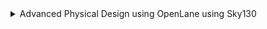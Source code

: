 <details>
<summary>Advanced Physical Design using OpenLane using Sky130</summary>
  
  <details>
<summary> DAY 1: Introduction to open-source EDA, OpenLANE and Sky130 PDK </summary>


### Synthesis in OPENLANE
```c
cd Desktop/work/tools/openlane_working_dir/openlane
docker
./flow.tcl -interactive
package require openlane 0.9
prep -design picorv32a
run_synthesis
```
![Screenshot from 2024-11-12 18-03-29](https://github.com/user-attachments/assets/1d0e95a2-fb72-4542-b048-75742db9dded)

### For Netlist:

```
cd designs/picorv32a/runs/09-11_06-33/results/synthesis/
gedit picorv32a.synthesis.v
```
![Screenshot from 2024-11-12 18-45-02](https://github.com/user-attachments/assets/c3d8f2cf-78a4-496a-88e2-402fba71e741)


![Screenshot from 2024-11-12 18-43-21](https://github.com/user-attachments/assets/f459ce1f-d2a6-4ea4-85e0-2d9a3ae599f9)

### FOR YOSYS:
```c
cd ../..
cd reports/synthesis
gedit 1-yosys_4.stat.rpt
```
![Screenshot from 2024-11-12 18-58-40](https://github.com/user-attachments/assets/99fc8587-f33e-4a1e-bde0-01579e4ba476)

![Screenshot from 2024-11-12 19-00-15](https://github.com/user-attachments/assets/690992f5-6df3-466a-8b7a-7de4491964ec)

</details>

<details> 
<summary> Day-2: Good floorplan vs bad floorplan and introduction to library cells</summary>

## Floor Planning using OPENLANE:

```c
cd Desktop/work/tools/openlane_working_dir/openlane
docker
./flow.tcl -interactive
package require openlane 0.9
prep -design picorv32a
run_synthesis
run_floorplan
```
![Screenshot from 2024-11-12 19-11-30](https://github.com/user-attachments/assets/c8f89a3e-a402-45c5-8846-d94940d50095)

![Screenshot from 2024-11-12 19-12-08](https://github.com/user-attachments/assets/95ea073d-b14e-4de2-a99d-e34ed77f7ad2)

Now, run the below commands in a new terminal:
```c

cd Desktop/work/tools/openlane_working_dir/openlane/designs/picorv32a/runs/09-11_07-10/results/floorplan
gedit picorv32a.floorplan.def
```
![Screenshot from 2024-11-12 19-20-22](https://github.com/user-attachments/assets/d0a212eb-8ab1-480a-be91-df2fd7bc2e0d)

![Screenshot from 2024-11-12 19-30-34](https://github.com/user-attachments/assets/ddd92519-d776-4ada-90b2-896b1f420fd2)

### Equidistant placement of ports

![Screenshot from 2024-11-12 21-48-18](https://github.com/user-attachments/assets/f9eb5a92-de20-40d9-925d-64644ed61630)


### Decap Cells and Tap Cells

![Screenshot from 2024-11-12 20-18-52](https://github.com/user-attachments/assets/cf6da022-82d8-46a4-a663-1b830cd78c53)

### Unplaces standard cells at origin:

![Screenshot from 2024-11-12 20-20-25](https://github.com/user-attachments/assets/77150f63-263c-4e27-956c-2d17dbed945c)

### Command to run placement:
```c
run_placement
```
![Screenshot from 2024-11-12 20-26-16](https://github.com/user-attachments/assets/753988e6-c7f7-4e54-bb84-7806b070d565)


To view the placement in magic:
```c
cd Desktop/work/tools/openlane_working_dir/openlane/designs/picorv32a/runs/17-03_12-06/results/placement/
magic -T /home/vsduser/Desktop/work/tools/openlane_working_dir/pdks/sky130A/libs.tech/magic/sky130A.tech lef read ../../tmp/merged.lef def read picorv32a.placement.def &
```
![Screenshot from 2024-11-12 20-29-01](https://github.com/user-attachments/assets/433596e9-b01d-4d39-88a1-3407290fa635)


![Screenshot from 2024-11-12 20-30-36](https://github.com/user-attachments/assets/878895ba-ffc6-47e1-a069-5a9460a6a2fe)

Commands to exit from current run
```c
exit # Exit from OpenLANE flow
exit # Exit from OpenLANE flow docker sub-system
```
## Cell Design and Characterization Flow
A library contains information about each cell, encompassing different sizes, functionalities, and threshold voltages. Below are the steps involved in a standard cell design flow.

### Inputs
PDKs (Process Design Kits): Includes DRC & LVS (Design Rule Checks & Layout Versus Schematic), SPICE Models, library data, and user-defined specifications.

### Design Steps

* 1.Circuit Design
* 2.Layout Design: Employ techniques such as Euler's path and stick diagrams.
* 3.Parasitic Extraction
* 4.Characterization: Evaluate timing, noise, and power.

### Outputs

* 1.CDL (Circuit Description Language)
* 2.LEF (Library Exchange Format)
* 3.GDSII (for layout)
* 4.Extracted SPICE netlist (.cir)
* 5.Timing, noise, and power .lib files

## Standard Cell Characterization Flow

The following steps are typical in standard cell characterization:

1.Load Models and Technology Files

2.Read the Extracted SPICE Netlist

3.Identify Cell Behavior

4.Load Subcircuits

5.Connect Power Sources

6.Apply Stimuli to Characterization Setup

7.Provide Necessary Output Capacitance Loads

8.Add Required Simulation Commands

These steps are compiled into a configuration file and input into a characterization tool, such as GUNA, which then generates timing, noise, and power models. These .lib files are categorized based on their characterization type: timing, power, or noise.

### Timing parameters

Timing definition	Value

![Screenshot 2024-11-12 215721](https://github.com/user-attachments/assets/a6becace-ce2b-4650-adf7-96fcfe38bf39)

### Propagation Delay: 
It refers to the time it takes for a change in an input signal to reach 50% of its final value to produce a corresponding change in the output signal to reach 50% of its final value of a digital circuit.
```c
rise delay =  time(out_fall_thr) - time(in_rise_thr)
```
### Transistion time: 
The time it takes the signal to move between states is the transition time , where the time is measured between 10% and 90% or 20% to 80% of the signal levels.
```c
Fall transition time: time(slew_high_fall_thr) - time(slew_low_fall_thr)
Rise transition time: time(slew_high_rise_thr) - time(slew_low_rise_thr)
```
</details>

<details>

  <summary>Day 3: Design library cell using Magic Layout and ngspice characterization</summary>

  ## Spice Deck:

![image](https://github.com/user-attachments/assets/f884a747-3092-4267-a168-ba6ae190f585)

![image](https://github.com/user-attachments/assets/4293e213-2516-4a91-ab2f-e9835b3ee896)

### 1. Clone custom inverter standard cell design from github repository

Pate the foloowing command in terminal:

```c
cd Desktop/work/tools/openlane_working_dir/openlane
git clone https://github.com/nickson-jose/vsdstdcelldesign
cd vsdstdcelldesign
cp /home/vsduser/Desktop/work/tools/openlane_working_dir/pdks/sky130A/libs.tech/magic/sky130A.tech .
ls
magic -T sky130A.tech sky130_inv.mag &

```
Screenshot of the command run:

![Screenshot from 2024-11-12 22-57-47](https://github.com/user-attachments/assets/e11f613b-761d-4193-bc15-99644c6abbea)

### 2. Load the custom inverter layout in magic and explore.
Screenshot of custom inverter layout in magic

![Screenshot from 2024-11-12 22-59-53](https://github.com/user-attachments/assets/6e46f5ed-d585-40d6-bfe5-2b589c0f36d3)

NMOS and PMOS identified

![Screenshot from 2024-11-12 23-11-06](https://github.com/user-attachments/assets/6d7c9bf9-ccc1-447a-a9c1-2bcddc329e7b)

Output Y connectivity to PMOS and NMOS drain verified

![Screenshot from 2024-11-12 23-14-48](https://github.com/user-attachments/assets/0c4e21fc-1c95-49bb-a7a1-453d3415bacb)

PMOS source connectivity to VDD (here VPWR) verified

![Screenshot from 2024-11-12 23-15-32](https://github.com/user-attachments/assets/8b206dbb-0292-497b-a5b3-fc93d3086f25)

NMOS source connectivity to VSS (here VGND) verified

![Screenshot from 2024-11-12 23-16-17](https://github.com/user-attachments/assets/aed1dd7f-6245-40c9-bec6-2b8154763821)

Deleting necessary layout part to see DRC error


![image](https://github.com/user-attachments/assets/ae9a7a73-89e1-4d0b-a7dd-67ae285d79ae)

### 3. Spice extraction of inverter in magic.

Commands for spice extraction of the custom inverter layout to be used in tkcon window of magic

# Check current directory
pwd

# Extraction command to extract to .ext format
extract all

# Before converting ext to spice this command enable the parasitic extraction also
ext2spice cthresh 0 rthresh 0

# Converting to ext to spice
ext2spice

Screenshot of tkcon window after running above commands

![Screenshot from 2024-11-13 00-16-49](https://github.com/user-attachments/assets/f5a75e91-c204-4fdf-bf7e-4334cb60ec33)

Screenshot of created spice file

![Screenshot from 2024-11-13 00-20-44](https://github.com/user-attachments/assets/9b9ac2ad-40bc-40d0-a1bb-4b116dfdbdd9)

### 4. Editing the spice model file for analysis through simulation.

Measuring unit distance in layout grid
![Screenshot from 2024-11-13 00-23-48](https://github.com/user-attachments/assets/1c9cc0e8-9702-4a5f-a44f-78f31d39a231)

Final edited spice file ready for ngspice simulation

![Screenshot from 2024-11-13 00-29-54](https://github.com/user-attachments/assets/1096d186-9cc2-4570-9015-6f9a09006163)

### 5. Post-layout ngspice simulations.

Commands for ngspice simulation

```c
ngspice sky130_inv.spice
plot y vs time a
```
Screenshots of ngspice run
![Screenshot from 2024-11-13 00-33-18](https://github.com/user-attachments/assets/bd1b583f-5c2c-4c0a-9072-7ff84b155d4d)

![Screenshot from 2024-11-13 00-33-38](https://github.com/user-attachments/assets/85c5f490-6afd-49c6-afc6-490526c9f7a8)

Screenshot of generated plot

![Screenshot from 2024-11-13 00-37-03](https://github.com/user-attachments/assets/96377829-f77a-44db-8824-49279c16bf92)


* Rise Transition time Calculation

Rise transition time = time taken to output to rise from 80% - Time taken for output to rise to 20%
             20% oF output = 660mv
             80% of output = 2.64v
             

20% Screenshots

![Screenshot from 2024-11-13 01-04-12](https://github.com/user-attachments/assets/e14fef90-602d-4a9b-b9d2-75cf8fe18014)

![Screenshot from 2024-11-13 01-05-16](https://github.com/user-attachments/assets/fecd3344-94d9-461d-b44c-dc17a4ff818d)

80% ScreenShots

![Screenshot from 2024-11-13 01-07-29](https://github.com/user-attachments/assets/ae9e816d-de66-4ef4-be81-5fe8119e45bf)

![Screenshot from 2024-11-13 01-07-15](https://github.com/user-attachments/assets/b221c712-17d3-4879-93b2-9c49ab70b55f)

Rise Transition Time = 2.2424-2.1819 = 0.0605 = 60.6 ps

### Fall Transition time Calculation

20% of Screenshots:

![Screenshot from 2024-11-13 01-16-52](https://github.com/user-attachments/assets/676cfc41-8fa1-4769-98eb-8093171d96ce)

80% Screenshots:

![Screenshot from 2024-11-13 01-19-24](https://github.com/user-attachments/assets/ef2ee5e3-e7d3-4edd-b09e-6f570fe41769)

                          Fall Transition Time= 4.09439 - 4.0505
                                             = 0.04389
                                             = 43.89 ps
 
 ### Rise Cell Delay Calculation:
        Difference in time(50% output rise) to time(50% input fall)

  50% Screenshots:

  ![Screenshot from 2024-11-13 01-26-55](https://github.com/user-attachments/assets/c3eb573d-1e64-401b-a455-8538f5ca6a53)

![Screenshot from 2024-11-13 01-28-52](https://github.com/user-attachments/assets/2dca6696-54db-47a9-a166-2da709296155)

                             Rise Cell Delay =  2.20722 - 2.1501
                                            =   0.05712
                                            = 57.12 ps











</details>

</details>
